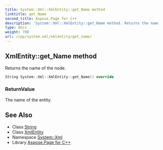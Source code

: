```yaml
---
title: System::Xml::XmlEntity::get_Name method
linktitle: get_Name
second_title: Aspose.Page for C++
description: 'System::Xml::XmlEntity::get_Name method. Returns the name of the node in C++.'
type: docs
weight: 700
url: /cpp/system.xml/xmlentity/get_name/
---
```

## XmlEntity::get_Name method


Returns the name of the node.

```cpp
String System::Xml::XmlEntity::get_Name() override
```


### ReturnValue

The name of the entity.

## See Also

* Class [String](../../../system/string/)
* Class [XmlEntity](../)
* Namespace [System::Xml](../../)
* Library [Aspose.Page for C++](../../../)

